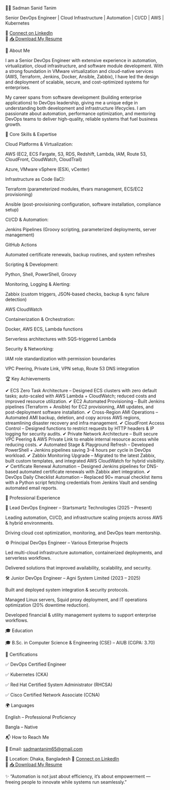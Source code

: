 👨‍💻 Sadman Sanid Tanim

Senior DevOps Engineer | Cloud Infrastructure | Automation | CI/CD | AWS | Kubernetes

🔗 [Connect on LinkedIn](https://www.linkedin.com/in/sadman-sanid-077577265/)  
📄 [📥 Download My Resume](./resume.pdf)


🚀 About Me

I am a Senior DevOps Engineer with extensive experience in automation, virtualization, cloud infrastructure, and software module development.
With a strong foundation in VMware virtualization and cloud-native services (AWS, Terraform, Jenkins, Docker, Ansible, Zabbix), I have led the design and deployment of scalable, secure, and cost-optimized systems for enterprises.

My career spans from software development (building enterprise applications) to DevOps leadership, giving me a unique edge in understanding both development and infrastructure lifecycles. I am passionate about automation, performance optimization, and mentoring DevOps teams to deliver high-quality, reliable systems that fuel business growth.

🔧 Core Skills & Expertise

Cloud Platforms & Virtualization:

AWS (EC2, ECS Fargate, S3, RDS, Redshift, Lambda, IAM, Route 53, CloudFront, CloudWatch, CloudTrail)

Azure, VMware vSphere (ESXi, vCenter)

Infrastructure as Code (IaC):

Terraform (parameterized modules, tfvars management, ECS/EC2 provisioning)

Ansible (post-provisioning configuration, software installation, compliance setup)

CI/CD & Automation:

Jenkins Pipelines (Groovy scripting, parameterized deployments, server management)

GitHub Actions

Automated certificate renewals, backup routines, and system refreshes

Scripting & Development:

Python, Shell, PowerShell, Groovy

Monitoring, Logging & Alerting:

Zabbix (custom triggers, JSON-based checks, backup & sync failure detection)

AWS CloudWatch

Containerization & Orchestration:

Docker, AWS ECS, Lambda functions

Serverless architectures with SQS-triggered Lambda

Security & Networking:

IAM role standardization with permission boundaries

VPC Peering, Private Link, VPN setup, Route 53 DNS integration

🏆 Key Achievements

✔ ECS Zero Task Architecture – Designed ECS clusters with zero default tasks; auto-scaled with AWS Lambda + CloudWatch; reduced costs and improved resource utilization.
✔ EC2 Automated Provisioning – Built Jenkins pipelines (Terraform + Ansible) for EC2 provisioning, AMI updates, and post-deployment software installation.
✔ Cross-Region AMI Operations – Automated AMI backup, deletion, and copy across AWS regions, streamlining disaster recovery and infra management.
✔ CloudFront Access Control – Designed functions to restrict requests by HTTP headers & IP logging for security audits.
✔ Private Network Architecture – Built secure VPC Peering & AWS Private Link to enable internal resource access while reducing costs.
✔ Automated Stage & Playground Refresh – Developed PowerShell + Jenkins pipelines saving 3–4 hours per cycle in DevOps workload.
✔ Zabbix Monitoring Upgrade – Migrated to the latest Zabbix, built custom templates, and integrated AWS CloudWatch for hybrid visibility.
✔ Certificate Renewal Automation – Designed Jenkins pipelines for DNS-based automated certificate renewals with Zabbix alert integration.
✔ DevOps Daily Checklist Automation – Replaced 90+ manual checklist items with a Python script fetching credentials from Jenkins Vault and sending automated email reports.

📌 Professional Experience

🚀 Lead DevOps Engineer – Startsmartz Technologies (2025 – Present)

Leading automation, CI/CD, and infrastructure scaling projects across AWS & hybrid environments.

Driving cloud cost optimization, monitoring, and DevOps team mentorship.

⚙️ Principal DevOps Engineer – Various Enterprise Projects

Led multi-cloud infrastructure automation, containerized deployments, and serverless workflows.

Delivered solutions that improved availability, scalability, and security.

🛠️ Junior DevOps Engineer – Agni System Limited (2023 – 2025)

Built and deployed system integration & security protocols.

Managed Linux servers, Squid proxy deployment, and IT operations optimization (20% downtime reduction).

Developed financial & utility management systems to support enterprise workflows.

🎓 Education

🎓 B.Sc. in Computer Science & Engineering (CSE) – AIUB (CGPA: 3.70)

📜 Certifications

✅ DevOps Certified Engineer

✅ Kubernetes (CKA)

✅ Red Hat Certified System Administrator (RHCSA)

✅ Cisco Certified Network Associate (CCNA)

🌍 Languages

English – Professional Proficiency

Bangla – Native

📬 How to Reach Me

📧 Email: sadmantanim65@gmail.com

📍 Location: Dhaka, Bangladesh
🔗 [Connect on LinkedIn](https://www.linkedin.com/in/sadman-sanid-077577265/)  
📄 [📥 Download My Resume](./resume.pdf)

✨ “Automation is not just about efficiency, it’s about empowerment — freeing people to innovate while systems run seamlessly.”
